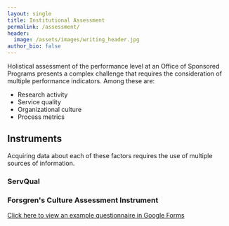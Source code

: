 ```yaml
---
layout: single
title: Institutional Assessment
permalink: /assessment/
header:
  image: /assets/images/writing_header.jpg
author_bio: false
--- 
```


Holistical assessment of the performance level at an Office of Sponsored Programs presents a complex challenge that requires the consideration of multiple performance indicators. Among these are:
- Research activity
- Service quality
- Organizational culture
- Process metrics

## Instruments

Acquiring data about each of these factors requires the use of multiple sources of information.

### ServQual

### Forsgren's Culture Assessment Instrument

[Click here to view an example questionnaire in Google Forms](www.developresearch.net/culture/)
